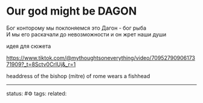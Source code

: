 # Our god might be DAGON
Бог конторому мы поклоняемся это Дагон - бог рыба  
И мы его раскачали до невозможности и он жрет наши души

идея для сюжета
 
https://www.tiktok.com/@mythoughtsoneverything/video/7095279090617371909?_t=8Sctv0CrlUj&_r=1

headdress of the bishop (mitre) of rome wears a fishhead

---
status: #⚙️ 
tags: 
related: 